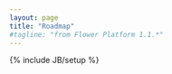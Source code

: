 ```yaml
---
layout: page
title: "Roadmap"
#tagline: "from Flower Platform 1.1.*"
---
```


{% include JB/setup %}